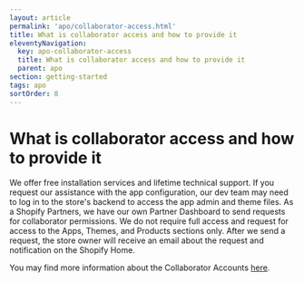 ```yaml
---
layout: article
permalink: 'apo/collaborator-access.html'
title: What is collaborator access and how to provide it
eleventyNavigation:
  key: apo-collaborator-access
  title: What is collaborator access and how to provide it
  parent: apo
section: getting-started
tags: apo
sortOrder: 8
---
```


# What is collaborator access and how to provide it

We offer free installation services and lifetime technical support. If you request our assistance with the app configuration, our dev team may need to log in to the store's backend to access the app admin and theme files. As a Shopify Partners, we have our own Partner Dashboard to send requests for collaborator permissions. We do not require full access and request for access to the Apps, Themes, and Products sections only. After we send a request, the store owner will receive an email about the request and notification on the Shopify Home.

You may find more information about the Collaborator Accounts [here](https://help.shopify.com/en/manual/your-account/staff-accounts/collaborator-accounts).